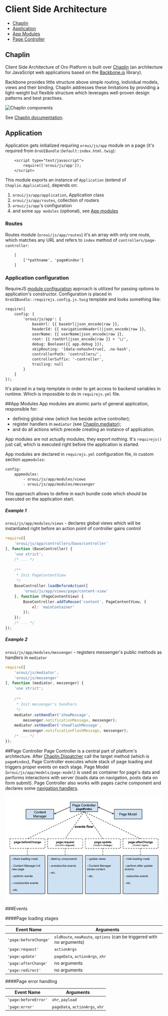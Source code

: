 Client Side Architecture
========================

 * [Chaplin](#chaplin)
 * [Application](#application)
 * [App Modules](#app-modules)
 * [Page Controller](#page-controller)

## Chaplin

Client Side Architecture of Oro Platform is built over [Chaplin](http://chaplinjs.org/) (an architecture for JavaScript web applications based on the [Backbone.js](http://backbonejs.org/) library).

Backbone provides little structure above simple routing, individual models, views and their binding. Chaplin addresses these limitations by providing a light-weight but flexible structure which leverages well-proven design patterns and best practises.

![Chaplin components](http://chaplinjs.org/images/chaplin-lifecycle.png)

See [Chaplin documentation](http://docs.chaplinjs.org/).

<a name="application"></a>
## Application
Application gets initialized requiring `oroui/js/app` module on a page (it's required from `OroUIBundle:Default:index.html.twig`):
```
    <script type="text/javascript">
        require(['oroui/js/app']);
    </script>
```
This module exports an instance of `Application` (extend of `Chaplin.Application`), depends on:
 1. `oroui/js/app/application`, Application class
 1. `oroui/js/app/routes`, collection of routers
 1. `oroui/js/app`'s configuration
 1. and some `app modules` (optional), see [App modules](#app-modules)

### Routes
Routes module (`oroui/js/app/routes`) it's an array with only one route, which matches any URL and refers to `index` method of `controllers/page-controller`:
```
    [
        ['*pathname', 'page#index']
    ]
```

### Application configuration
RequireJS [module configuration](http://requirejs.org/docs/api.html#config-moduleconfig) approach is utilized for passing options to application's constructor. Configuration is placed in `OroUIBundle::requirejs.config.js.twig` template and looks something like:
```
require({
    config: {
        'oroui/js/app': {
            baseUrl: {{ baseUrl|json_encode|raw }},
            headerId: {{ navigationHeader()|json_encode|raw }},
            userName: {{ userName|json_encode|raw }},
            root: {{ rootUrl|json_encode|raw }} + '\/',
            debug: Boolean({{ app.debug }}),
            skipRouting: '[data-nohash=true], .no-hash',
            controllerPath: 'controllers/',
            controllerSuffix: '-controller',
            trailing: null
        }
    }
});
```
It's placed in a twig-template in order to get access to backend variables in runtime. Which is impossible to do in `requirejs.yml` file.


##App Modules
App modules are atomic parts of general application, responsible for:

 * defining global view (which live beside active controller);
 * register handlers in `mediator` (see [Chaplin.mediator](http://docs.chaplinjs.org/chaplin.mediator.html));
 * and do all actions which precede creating an instance of application.

App modules are not actually modules, they export nothing. It's `requirejs()` just call, which is executed right before the application is started.

App modules are declared in `requirejs.yml` configuration file, in custom section `appmodules`:
```
config:
    appmodules:
        - oroui/js/app/modules/views
        - oroui/js/app/modules/messenger
```
This approach allows to define in each bundle code which should be executed on the application start.

##### Example 1
`oroui/js/app/modules/views` - declares global views which will be instantiated right before an action point of controller gains control
```javascript
require([
    'oroui/js/app/controllers/base/controller'
], function (BaseController) {
    'use strict';
    /* ... */

    /**
     * Init PageContentView
     */
    BaseController.loadBeforeAction([
        'oroui/js/app/views/page/content-view'
    ], function (PageContentView) {
        BaseController.addToReuse('content', PageContentView, {
            el: 'mainContainer'
        });
    });
    /* ... */
});
```
##### Example 2
`oroui/js/app/modules/messenger` - registers messenger's public methods as handlers in `mediator`
```javascript
require([
    'oroui/js/mediator',
    'oroui/js/messenger'
], function (mediator, messenger) {
    'use strict';

    /**
     * Init messenger's handlers
     */
    mediator.setHandler('showMessage',
        messenger.notificationMessage, messenger);
    mediator.setHandler('showFlashMessage',
        messenger.notificationFlashMessage, messenger);
    /* ... */
});
```

##Page Controller
Page Controller is a central part of platform's architecture. After [Chaplin.Dispatcher](http://docs.chaplinjs.org/chaplin.dispatcher.html) call the target method (which is `page#index`), Page Controller executes whole stack of page loading and triggers proper events on each stage. Page Model (`oroui/js/app/models/page-model`) is used as container for page's data and performs interactions with server (loads data on navigation, posts data on form submit). Page Controller also works with pages cache component and declares some [navigation handlers](./mediator-handlers.md#page-controller).

![Page loading flow](./page-controller.png)

###Events

####Page loading stages

Event Name | Arguments
---------- | ---------
`'page:beforeChange'` | `oldRoute`, `newRoute`, `options` (can be triggered with no arguments)
`'page:request'` | `actionArgs`
`'page:update'` | `pageData`, `actionArgs`, `xhr`
`'page:afterChange'` | no arguments
`'page:redirect'` | no arguments

####Page error handling

Event Name | Arguments
---------- | ---------
`'page:beforeError'` | `xhr`, `payload`
`'page:error'` | `pageData`, `actionArgs`, `xhr`

